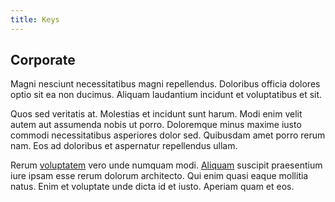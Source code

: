 ```yaml
---
title: Keys
---
```


## Corporate

Magni nesciunt necessitatibus magni repellendus. Doloribus officia dolores optio sit ea non ducimus. Aliquam laudantium incidunt et voluptatibus et sit.

Quos sed veritatis at. Molestias et incidunt sunt harum. Modi enim velit autem aut assumenda nobis ut porro. Doloremque minus maxime iusto commodi necessitatibus asperiores dolor sed. Quibusdam amet porro rerum nam. Eos ad doloribus et aspernatur repellendus ullam.

Rerum [voluptatem](/dolore/odio/dignissimos/odio/quantify_rustic_deposit.md) vero unde numquam modi. [Aliquam](/facere/saint_lucia.md) suscipit praesentium iure ipsam esse rerum dolorum architecto. Qui enim quasi eaque mollitia natus. Enim et voluptate unde dicta id et iusto. Aperiam quam et eos.
